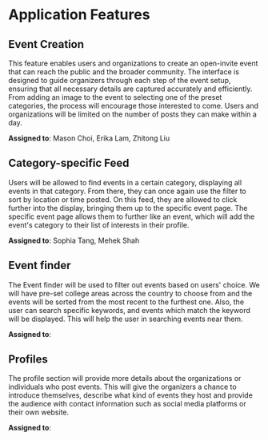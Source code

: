 # Application Features

## Event Creation

This feature enables users and organizations to create an open-invite event that can reach the public and the broader community. The interface is designed to guide organizers through each step of the event setup, ensuring that all necessary details are captured accurately and efficiently. From adding an image to the event to selecting one of the preset categories, the process will encourage those interested to come. Users and organizations will be limited on the number of posts they can make within a day. 


**Assigned to**: Mason Choi, Erika Lam, Zhitong Liu
  
## Category-specific Feed

Users will be allowed to find events in a certain category, displaying all events in that category. From there, they can once again use the filter to sort by location or time posted. On this feed, they are allowed to click further into the display, bringing them up to the specific event page. The specific event page allows them to further like an event, which will add the event's category to their list of interests in their profile.


**Assigned to**: Sophia Tang, Mehek Shah

## Event finder
The Event finder will be used to filter out events based on users' choice. We will have pre-set college areas across the country to choose from and the events will be sorted from the most recent to the furthest one. Also, the user can search specific keywords, and events which match the keyword will be displayed. This will help the user in searching events near them.

**Assigned to**: 

## Profiles
The profile section will provide more details about the organizations or individuals who post events. This will give the organizers a chance to introduce themselves, describe what kind of events they host and provide the audience with contact information such as social media platforms or their own website.

**Assigned to**: 
